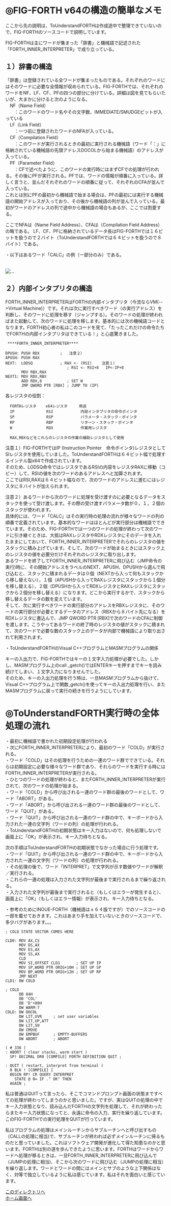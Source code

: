 # ◎FIG-FORTH v64の構造の簡単なメモ  
ここから先の説明は、ToUnderstandFORTHは作成途中で整理できていないので、FIG-FORTHのソースコードで説明しています。  
  
FIG-FORTHは主にワードが集まった「辞書」と機械語で記述された「FORTH_INNER_INTERPRETER」で成り立っている。  
  
## １）辞書の構造  
「辞書」は登録されている全ワードが集まったものである。それぞれのワードにはそのワードに必要な全情報が収められている。FIG-FORTHでは、それぞれのワードをNF、LF、CF、PFの四つの部分に分けている。詳細は図を見てもらいたいが、大まかに分けると次のようになる。  
　NF（Name Field）  
　　：このワードのワード名やその文字数、IMMEDIATE/SMUDGEビットが入っている  
　LF（Link Field）  
　　：一つ前に登録されたワードのNFAが入っている。  
　CF（Compilation Field）  
　　：このワードが実行されるときの最初に実行される機械語（ワード「：」に格納されている機械語の先頭アドレスDOCOLから始まる機械語）のアドレスが入っている。  
　PF（Parameter Field）  
　　：CFで述べたように、このワードの実行時にはまずCFでの処理が行われる。その後にPFが実行される。PFでは、ワードの情報が順番に入っている。詳しく言うと、並んだそれぞれのワードの順番に従って、それぞれのCFAが並んで入っている。  
これとは別にPFの最初から機械語で始まる場合は、PFの最初には実行する機械語の開始アドレスが入っており、その後から機械語の列が並んで入っている。最初がワードのアドレスの列で途中から機械語の場合もあるが、ここでは割愛する。  
  
ここでNFAは（Name Field Address）、CFAは（Compilation Field Address）の略である。
LF、CF、PFに格納されているデータ長はFIG-FORTHでは１６ビットを扱うので２バイト（ToUnderstandFORTHでは６４ビットを扱うので８バイト）である。  
  
  
  
・以下はあるワード「CALC」の例（一部分のみ）である。  
  
　  
![ ... ](/JPN/Documents/03_01_v0.20.01_JPN/NFR.png)  
  
  
## ２）内部インタプリタの構造  
FORTH_INNER_INTERPRETERはFORTHの内部インタプリタ（今流ならVM(-->Virtual Machine)）です。それは次に実行すべきワード（の実行アドレス）を判断し、そのワードに処理を移す（ジャンプする）。そのワードの処理が終わればまた起動して、次のワードに処理を移します。基本的には次の機械語コードとなります。FORTH初心者の私はこのコードを見て、「たったこれだけの命令たちでFORTHの内部インタプリタはできている！」と心底驚きました。  
  
```  
 ****FORTH_INNER_INTERPRETER****  
  
DPUSH: PUSH RDX         ;   注意２）  
APUSH: PUSH RAX  
NEXT:  LODSQ            ; RAX <- (RSI) 　　注意１）  
                           ; RSI <- RSI+8   IP<-IP+8  
       MOV RBX,RAX  
NEXT1: MOV RDX,RBX  
       ADD RDX,8           ; SET W  
       JMP QWORD PTR [RBX] ; JUMP TO (IP)  
```  
  
各レジスタの役割：  
```  
  FORTHレジスタ    x64レジスタ　　　用途  
  IP              RSI            内部インタプリタの命令ポインタ  
  SP              RSP            パラメータ・スタック・ポインタ  
  RP              RBP            リターン・スタック・ポインタ  
  W               RDX            作業用レジスタ  
 ```   
      RAX,RBXなどをこれらのレジスタの作業の補助レジスタとして使用  　
  
  
注意１）FIG-FORTHではIP (Instruction Pointer　命令ポインタ)レジスタとしてSIレジスタを使用していました。ToUnderstandFORTHは６４ビット幅で処理するインテル製x64で作成されています。  
そのため、LODSQ命令ではレジスタであるRSIの内容をレジスタRAXに移動（コピー）して、RSIの値を次のワードのあるアドレスへと加算されます。  
ここではRSI,RAXは６４ビット幅なので、次のワードのアドレスに進むにはレジスタに８バイトが加えられます。  
  
注意２）あるワードから次のワードに処理を受け渡すのに必要となるデータをスタックを使って受け渡します。その際の受け渡すパラメータ数が０，１，２個のスタックが使われます。  
具体的には、ワード「CALC」はその実行時の処理の流れが様々なワードの列の順番で定義されています。基本的なワードはほとんどが実行部分は機械語でできています。そのため、FIG-FORTHでは一つのワードの処理が終わって次のワードに引き継ぐときは、大抵はRAXレジスタやRDXレジスタにそのデータを入れたままにしておいて、FORTH_INNER_INTERPRETERでそれらのレジスタの値をスタックに積み上げています。そして、次のワードが始まるときにはスタック上のレジスタの値を必要分だけそれぞれのレジスタに取り出します。  
あるワードを終了してFORTH_INNER_INTERPRETERに飛び込む（JMP命令の実行)時に、その開始アドレスをラベルのNEXT、APUSH、DPUSHから選んで飛び込むと、スタックに積まれるデータは０個（NEXTから入って何もスタックから移し替えない），１個（APUSHから入ってRAXレジスタにスタックから１個分を移し替える），２個（DPUSHから入ってRDXレジスタとRAXレジスタにスタックから２個分を移し替える）になります。どこから実行するかで、スタックから移し替えるデータの数を変えています。  
そして、次に実行すべきワードの実行部分のアドレスをRBXレジスタに、そのワードの実行部分が必要とするデータのアドレス（RBXから８バイト先になる）をRDXレジスタに書込んで、JMP QWORD PTR [RBX]で次のワードのCFAに制御を渡します。こうやってあるワードの終了時のレジスタの値がスタックに積まれて、次のワードで必要な数のスタック上のデータが内部で機械語により取り出されて利用されます。  
  
  
・ToUnderstandFORTHのVisual C++プログラムとMASMプログラムの関係  
  
キーの入出力で、FIG-FORTHではキーの１文字入力処理が必要でした。しかし、MASMプログラム上のcall _getch()ではENTERキーを押すまでキーを読み続けてしまい、１文字入力になりませんでした。  
そのため、キーの入出力処理を行う時は、一旦MASMプログラムから抜けて、Visual C++プログラム上で関数_getch()を使ってキーの入出力処理を行い、またMASMプログラムに戻って実行の続きを行うようにしています。  
  
  
# ◎ToUnderstandFORTH実行時の全体処理の流れ  
  
・最初に機械語で書かれた初期設定処理が行われる  
・次にFORTH_INNER_INTERPRETERにより、最初のワード「COLD」が実行される。  
・ワード「COLD」はその処理を行うための一連のワード群でできている。それらは初期設定に必要な様々なワード群であり、それらのワードを実行する時にはFORTH_INNER_INTERPRETERが実行される。  
・ひとつのワードの処理が終わると、またFORTH_INNER_INTERPRETERが実行されて、次のワードの処理が始まる。  
・ワード「COLD」から呼び出される一連のワード群の最後のワードとして、ワード「ABORT」がある。  
・ワード「ABORT」から呼び出される一連のワード群の最後のワードとして、ワード「QUIT」がある。  
・ワード「QUIT」から呼び出される一連のワード群の中で、キーボードから入力された一連の文字列（ワードの列）の処理が行われる。  
・ToUnderstandFORTHの初期状態はキー入力はないので、何も処理しないで画面上に「OK」が表示され、キー入力待ちとなる。  
  
次の手順はToUnderstandFORTHの初期状態でなかった場合に行う処理です。  
・ワード「QUIT」から呼び出される一連のワード群の中で、キーボードから入力された一連の文字列（ワードの列）の処理が行われる。  
・その処理の後で、ワード「INTERPRET」で文字列が示す数値やワードが解釈／実行される。  
・これらの一連の処理は入力された文字列が最後まで実行されるまで繰り返される。  
・入力された文字列が最後まで実行されると（もしくはエラーが発生すると）、画面上に「OK」（もしくはエラー情報）が表示され、キー入力待ちとなる。  
  
  
・参考のためにINOUE-FORTH（機械語はｘ６４版ですが）でのソースコードの一部を載せておきます。これはあまり手を加えていないときのソースコードで、多少バグがあります。。。  
  
```  
; COLD STATE VECTOR COMES HERE

CLD0: MOV AX,CS
      MOV DS,AX
      MOV ES,AX
      MOV SS,AX
      CLD
      MOV SI,OFFSET CLD1       ; SET UP IP
      MOV SP,WORD PTR ORIG+10H ; SET UP SP
      MOV BP,WORD PTR ORIG+12H ; SET UP RP
      JMP NEXT
CLD1: DW COLD

; COLD
      DB 84H
      DB 'COL'
      DB 'D'+80H
      DW WARM-7
COLD: DW DOCOL
      DW LIT,UVR     ; set user variables
      DW LIT,UP,ATT
      DW LIT,50
      DW CMOVE
      DW EMPBUF      ; EMPTY-BUFFERS
      DW ABORT       ; ABORT
```  
  
```  
( # 336 )
: ABORT ( clear stacks, warm start )
  SP! DECIMAL DR0 [COMPILE] FORTH DEFINITION QUIT ;

: QUIT ( restart, interpret from terminal )
  0 BLK ! [COMPILE] [
  BEGIN RP! CR QUERY INTERPRET
    STATE @ 0= IF ." OK" THEN
  AGAIN ;
```  
  
  
私は普通はQUITって言ったら、そこでコマンドプロンプト画面の状態まですべての処理が終わってしまうのかと思いました。ですが、実はQUITの処理の中でキー入力状態となり、読み込んだFORTHの文字列を処理して、それが終わったらまたキー入力状態になってと、永遠に命令の入力、実行を繰り返しています。このFIG-FORTHでの実行処理をQUITが行っています。  
  
私はプログラムの処理はメインルーチンからサブルーチンへと呼び出すもの（CALLの処理に相当)で、サブルーチンが終われば必ずメインルーチンに帰るものだと思っていました。これはソフトウェア開発が進化して得た知恵なのかと思います。FORTHは別の道を歩んできたように思います。FORTHはワードからワードへ処理が移るときは、一旦FORTH_INNER_INTERPRETERに飛び込んで（JUMPの処理に相当)、そこから次のワードに飛び込む（JUMPの処理に相当）を繰り返します。ワードとワードの間にはメインとサブのような上下関係はなく、対等で独立しているように私は感じています。私はそれを面白いと感じています。  
  
[このディレクトリへ ](./)  
[ホーム画面へ ](../../README.MD)  
